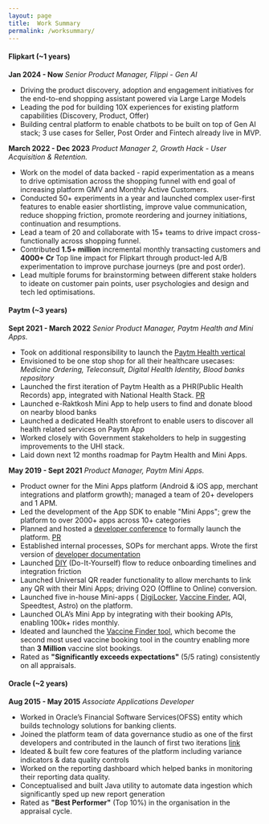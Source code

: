 ```yaml
---
layout: page
title:  Work Summary
permalink: /worksummary/
---
```


#### Flipkart (~1 years) ####

**Jan 2024 - Now** *Senior Product Manager, Flippi - Gen AI*

- Driving the product discovery, adoption and engagement initiatives for the end-to-end shopping assistant powered via Large Large Models
- Leading the pod for building 10X experiences for existing platform capabilities (Discovery, Product, Offer)
- Building central platform to enable chatbots to be built on top of Gen AI stack; 3 use cases for Seller, Post Order and Fintech already live in MVP.


**March 2022 - Dec 2023** *Product Manager 2, Growth Hack - User Acquisition & Retention.*

- Work on the model of data backed - rapid experimentation as a means to drive optimisation across the shopping funnel with end goal of increasing platform GMV and Monthly Active Customers.
- Conducted 50+ experiments in a year and launched complex user-first features to enable easier shortlisting, improve value communication, reduce shopping friction, promote reordering and journey initiations, continuation and resumptions.
- Lead a team of 20 and collaborate with 15+ teams to drive impact cross-functionally across shopping funnel.
- Contributed **1.5+ million** incremental monthly transacting customers and **4000+ Cr** Top line impact for Flipkart through product-led A/B experimentation to improve purchase journeys (pre and post order).
- Lead multiple forums for brainstorming between different stake holders to ideate on customer pain points, user psychologies and design and tech led optimisations.

#### Paytm (~3 years) ####

 **Sept 2021 - March 2022** *Senior Product Manager, Paytm Health and Mini Apps.*

-   Took on additional responsibility to launch the [Paytm Health vertical](https://twitter.com/Paytm/status/1479712862746517506)
-   Envisioned to be one stop shop for all their healthcare usecases: _Medicine Ordering, Teleconsult, Digital Health Identity, Blood banks repository_
-   Launched the first iteration of Paytm Health as a PHR(Public Health Records) app, integrated with National Health Stack. [PR](https://www.livemint.com/technology/paytm-users-can-now-create-their-health-id-know-its-benefits-11640596211499.html)
-   Launched e-Raktkosh Mini App to help users to find and donate blood on nearby blood banks
-   Launched a dedicated Health storefront to enable users to discover all health related services on Paytm App
-   Worked closely with Government stakeholders to help in suggesting improvements to the UHI stack.
-   Laid down next 12 months roadmap for Paytm Health and Mini Apps.

**May 2019 - Sept 2021** *Product Manager, Paytm Mini Apps.*

-   Product owner for the Mini Apps platform (Android & iOS app, merchant integrations and platform growth); managed a team of 20+ developers and 1 APM.
-   Led the development of the App SDK to enable "Mini Apps"; grew the platform to over 2000+ apps across 10+ categories
-   Planned and hosted a [developer conference](https://www.youtube.com/watch?v=nuK7Ct59Vyk&t=3162s) to formally launch the platform. [PR](https://www.livemint.com/technology/apps/paytm-announces-mini-apps-developers-conference-on-8-october-11601965880559.html)
-   Established internal processes, SOPs for merchant apps. Wrote the first version of [developer documentation](https://business.paytm.com/docs/miniprograms/overview/)
-   Launched [DIY](https://www.youtube.com/watch?v=W0qN81dujfs) (Do-It-Yourself) flow to reduce onboarding timelines and integration friction
-   Launched Universal QR reader functionality to allow merchants to link any QR with their Mini Apps; driving O2O (Offline to Online) conversion.
-   Launched five in-house Mini-apps ( [DigiLocker](https://www.hindustantimes.com/business/paytm-integrates-digilocker-brings-access-to-documents-on-its-app-101634105338544.html), [Vaccine Finder](https://www.livemint.com/technology/apps/want-to-book-covid-19-vaccination-slots-on-paytm-here-s-how-11624093960278.html), AQI, Speedtest, Astro) on the platform.
-   Launched OLA’s Mini App by integrating with their booking APIs, enabling 100k+ rides monthly.
-   Ideated and launched the [Vaccine Finder tool](https://product-noob.github.io/Journey-to-create-the-Covid-Slot-Finder-Tool/), which become the second most used vaccine booking tool in the country enabling more than **3 Million** vaccine slot bookings.
-   Rated as **"Significantly exceeds expectations"** (5/5 rating) consistently on all appraisals.

#### Oracle (~2 years) ####

**Aug 2015 - May 2015** *Associate Applications Developer*

-   Worked in Oracle’s Financial Software Services(OFSS) entity which builds technology solutions for banking clients.
-   Joined the platform team of data governance studio as one of the first developers and contributed in the launch of first two iterations [link](https://www.oracle.com/a/ocom/docs/industries/financial-services/ds-ofs-dgrr-3714726.pdf)
-   Ideated & built few core features of the platform including variance indicators & data quality controls
-   Worked on the reporting dashboard which helped banks in monitoring their reporting data quality.
-   Conceptualised and built Java utility to automate data ingestion which significantly sped up new report generation
-   Rated as **"Best Performer"** (Top 10%) in the organisation in the appraisal cycle.
